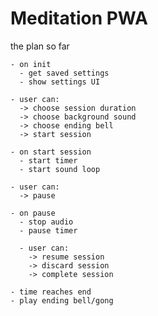 # Meditation PWA

the plan so far

    - on init
      - get saved settings
      - show settings UI

    - user can:
      -> choose session duration
      -> choose background sound
      -> choose ending bell
      -> start session

    - on start session
      - start timer
      - start sound loop

    - user can:
      -> pause

    - on pause
      - stop audio
      - pause timer

      - user can:
        -> resume session
        -> discard session
        -> complete session

    - time reaches end
    - play ending bell/gong
